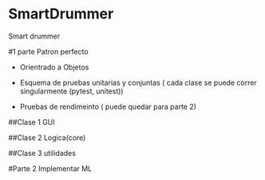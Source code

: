 # SmartDrummer
Smart drummer

#1 parte   Patron perfecto 

- Orientrado a Objetos

- Esquema de pruebas unitarias y conjuntas ( cada clase se puede correr singularmente (pytest, unitest)) 

- Pruebas de rendimeinto ( puede quedar para parte 2)


##Clase 1 GUI

##Clase 2 Logica(core)


##Clase 3 utilidades


#Parte 2  Implementar ML


